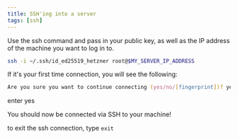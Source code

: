 ```yaml
---
title: SSH'ing into a server
tags: [ssh]
---
```


Use the ssh command and pass in your public key, as well as the IP address of the machine you want to log in to.

```zsh
ssh -i ~/.ssh/id_ed25519_hetzner root@$MY_SERVER_IP_ADDRESS
```

If it's your first time connection, you will see the following: 

```zsh
Are you sure you want to continue connecting (yes/no/[fingerprint])? yes
```
enter yes

You should now be connected via SSH to your machine! 

to exit the ssh connection, type `exit`
